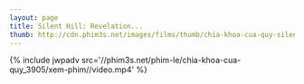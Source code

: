 ```yaml
---
layout: page
title: Silent Hill: Revelation...
thumb: http://cdn.phim3s.net/images/films/thumb/chia-khoa-cua-quy-silent-hill-revelation-3d-2012.jpg
---
```

{% include jwpadv src='//phim3s.net/phim-le/chia-khoa-cua-quy_3905/xem-phim//video.mp4' %}